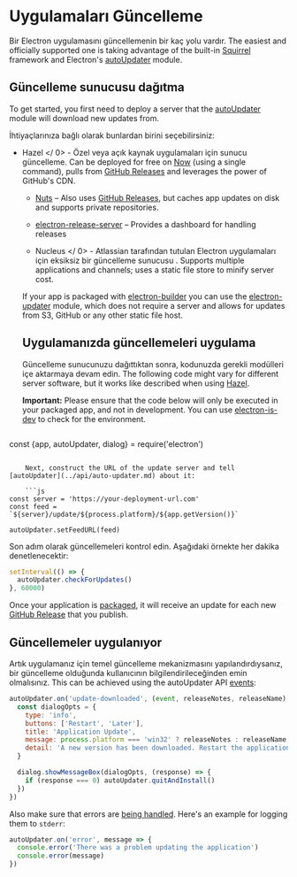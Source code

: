 # Uygulamaları Güncelleme

Bir Electron uygulamasını güncellemenin bir kaç yolu vardır. The easiest and officially supported one is taking advantage of the built-in [Squirrel](https://github.com/Squirrel) framework and Electron's [autoUpdater](../api/auto-updater.md) module.

## Güncelleme sunucusu dağıtma

To get started, you first need to deploy a server that the [autoUpdater](../api/auto-updater.md) module will download new updates from.

İhtiyaçlarınıza bağlı olarak bunlardan birini seçebilirsiniz:

-  Hazel </ 0> - Özel veya açık kaynak uygulamaları için sunucu güncelleme. Can be deployed for free on [Now](https://zeit.co/now) (using a single command), pulls from [GitHub Releases](https://help.github.com/articles/creating-releases/) and leverages the power of GitHub's CDN.</li> 
    
    - [Nuts](https://github.com/GitbookIO/nuts) – Also uses [GitHub Releases](https://help.github.com/articles/creating-releases/), but caches app updates on disk and supports private repositories.
    - [electron-release-server](https://github.com/ArekSredzki/electron-release-server) – Provides a dashboard for handling releases
    -  Nucleus </ 0> - Atlassian tarafından tutulan Electron uygulamaları için eksiksiz bir güncelleme sunucusu . Supports multiple applications and channels; uses a static file store to minify server cost.</li> </ul> 
        
        If your app is packaged with [electron-builder](https://github.com/electron-userland/electron-builder) you can use the [electron-updater](https://www.electron.build/auto-update) module, which does not require a server and allows for updates from S3, GitHub or any other static file host.
        
        ## Uygulamanızda güncellemeleri uygulama
        
        Güncelleme sunucunuzu dağıttıktan sonra, kodunuzda gerekli modülleri içe aktarmaya devam edin. The following code might vary for different server software, but it works like described when using [Hazel](https://github.com/zeit/hazel).
        
        **Important:** Please ensure that the code below will only be executed in your packaged app, and not in development. You can use [electron-is-dev](https://github.com/sindresorhus/electron-is-dev) to check for the environment.
        
        ```js
const {app, autoUpdater, dialog} = require('electron')
```
    
    Next, construct the URL of the update server and tell [autoUpdater](../api/auto-updater.md) about it:
    
    ```js
const server = 'https://your-deployment-url.com'
const feed = `${server}/update/${process.platform}/${app.getVersion()}`

autoUpdater.setFeedURL(feed)
```

Son adım olarak güncellemeleri kontrol edin. Aşağıdaki örnekte her dakika denetlenecektir:

```js
setInterval(() => {
  autoUpdater.checkForUpdates()
}, 60000)
```

Once your application is [packaged](../tutorial/application-distribution.md), it will receive an update for each new [GitHub Release](https://help.github.com/articles/creating-releases/) that you publish.

## Güncellemeler uygulanıyor

Artık uygulamanız için temel güncelleme mekanizmasını yapılandırdıysanız, bir güncelleme olduğunda kullanıcının bilgilendirileceğinden emin olmalısınız. This can be achieved using the autoUpdater API [events](../api/auto-updater.md#events):

```js
autoUpdater.on('update-downloaded', (event, releaseNotes, releaseName) => {
  const dialogOpts = {
    type: 'info',
    buttons: ['Restart', 'Later'],
    title: 'Application Update',
    message: process.platform === 'win32' ? releaseNotes : releaseName,
    detail: 'A new version has been downloaded. Restart the application to apply the updates.'
  }

  dialog.showMessageBox(dialogOpts, (response) => {
    if (response === 0) autoUpdater.quitAndInstall()
  })
})
```

Also make sure that errors are [being handled](../api/auto-updater.md#event-error). Here's an example for logging them to `stderr`:

```js
autoUpdater.on('error', message => {
  console.error('There was a problem updating the application')
  console.error(message)
})
```
